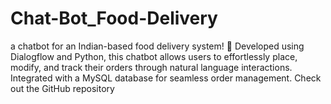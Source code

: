# Chat-Bot_Food-Delivery
 a chatbot for an Indian-based food delivery system! 🍲 Developed using Dialogflow and Python, this chatbot allows users to effortlessly place, modify, and track their orders through natural language interactions. Integrated with a MySQL database for seamless order management. Check out the GitHub repository
